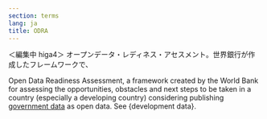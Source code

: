 ```yaml
---
section: terms
lang: ja
title: ODRA
---
```


＜編集中 higa4＞
オープンデータ・レディネス・アセスメント。世界銀行が作成したフレームワークで、

Open Data Readiness Assessment, a framework created by the World Bank for assessing the opportunities, obstacles and next steps to be taken in a country (especially a developing country) considering publishing [government data](/glossary/en/terms/government-data/) as open data. See {development data}.
